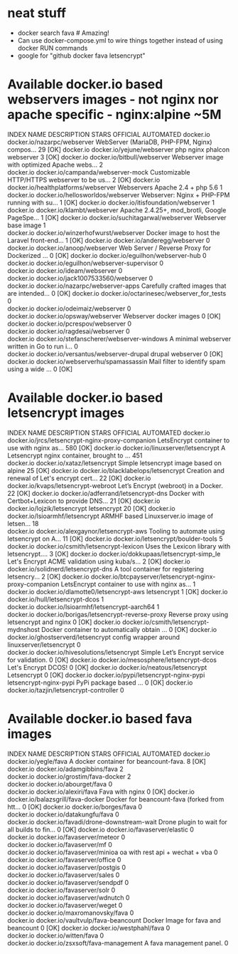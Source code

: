 # neat stuff

  - docker search fava # Amazing!
  - Can use docker-compose.yml to wire things together instead of using docker RUN commands
  - google for "github docker fava letsencrypt"

# Available docker.io based webservers images - not nginx nor apache specific - nginx:alpine ~5M
INDEX       NAME                                        DESCRIPTION                                     STARS     OFFICIAL   AUTOMATED
docker.io   docker.io/nazarpc/webserver                 WebServer (MariaDB, PHP-FPM, Nginx) compos...   29                   [OK]
docker.io   docker.io/yejune/webserver                  php nginx phalcon webserver                     3                    [OK]
docker.io   docker.io/bitbull/webserver                 Webserver image with optimized Apache webs...   2                    
docker.io   docker.io/campanda/webserver-mock           Customizable HTTP/HTTPS webserver to be us...   2                    [OK]
docker.io   docker.io/healthplatforms/webserver         Webservers Apache 2.4 + php 5.6                 1                    
docker.io   docker.io/hellosworldos/webserver           Webserver: Nginx + PHP-FPM running with su...   1                    [OK]
docker.io   docker.io/itisfoundation/webserver                                                          1                    
docker.io   docker.io/klambt/webserver                  Apache 2.4.25+, mod_brotli, Google PageSpe...   1                    [OK]
docker.io   docker.io/suchitagarwal/webserver           Webserver base image                            1                    
docker.io   docker.io/winzerhofwurst/webserver          Docker image to host the Laravel front-end...   1                    [OK]
docker.io   docker.io/anderegg/webserver                                                                0                    
docker.io   docker.io/anoop/webserver                   Web Server / Reverse Proxy for Dockerized ...   0                    [OK]
docker.io   docker.io/eguilhon/webserver-hub                                                            0                    
docker.io   docker.io/eguilhon/webserver-supervisor                                                     0                    
docker.io   docker.io/ideam/webserver                                                                   0                    
docker.io   docker.io/jack1007533560/webserver                                                          0                    
docker.io   docker.io/nazarpc/webserver-apps            Carefully crafted images that are intended...   0                    [OK]
docker.io   docker.io/octarinesec/webserver_for_tests                                                   0                    
docker.io   docker.io/odeimaiz/webserver                                                                0                    
docker.io   docker.io/opsway/webserver                  Webserver docker images                         0                    [OK]
docker.io   docker.io/pcrespov/webserver                                                                0                    
docker.io   docker.io/ragdesai/webserver                                                                0                    
docker.io   docker.io/stefanscherer/webserver-windows   A minimal webserver written in Go to run i...   0                    
docker.io   docker.io/versantus/webserver-drupal        drupal webserver                                0                    [OK]
docker.io   docker.io/webserverhu/spamassassin          Mail filter to identify spam using a wide ...   0                    [OK]


# Available docker.io based letsencrypt images
INDEX       NAME                                                       DESCRIPTION                                     STARS     OFFICIAL   AUTOMATED
docker.io   docker.io/jrcs/letsencrypt-nginx-proxy-companion           LetsEncrypt container to use with nginx as...   580                  [OK]
docker.io   docker.io/linuxserver/letsencrypt                          A Letsencrypt nginx container, brought to ...   451                  
docker.io   docker.io/xataz/letsencrypt                                Simple letsencrypt image based on alpine        25                   [OK]
docker.io   docker.io/blacklabelops/letsencrypt                        Creation and renewal of Let's encrypt cert...   22                   [OK]
docker.io   docker.io/kvaps/letsencrypt-webroot                        Let’s Encrypt (webroot) in a Docker.            22                   [OK]
docker.io   docker.io/adferrand/letsencrypt-dns                        Docker with Certbot+Lexicon to provide DNS...   21                   [OK]
docker.io   docker.io/lojzik/letsencrypt                               letsencrypt                                     20                   [OK]
docker.io   docker.io/lsioarmhf/letsencrypt                            ARMHF based Linuxserver.io image of letsen...   18                   
docker.io   docker.io/alexgaynor/letsencrypt-aws                       Tooling to automate using letsencrypt on A...   11                   [OK]
docker.io   docker.io/letsencrypt/boulder-tools                                                                        5                    
docker.io   docker.io/csmith/letsencrypt-lexicon                       Uses the Lexicon library with letsencrypt....   3                    [OK]
docker.io   docker.io/dokkupaas/letsencrypt-simp_le                    Let's Encrypt ACME validation using kuba/s...   2                    [OK]
docker.io   docker.io/solidnerd/letsencrypt-dns                        A tool container for registering letsencry...   2                    [OK]
docker.io   docker.io/btcpayserver/letsencrypt-nginx-proxy-companion   LetsEncrypt container to use with nginx as...   1                    
docker.io   docker.io/dlamotte0/letsencrypt-aws                        letsencrypt                                     1                    [OK]
docker.io   docker.io/hull/letsencrypt-dcos                                                                            1                    
docker.io   docker.io/lsioarmhf/letsencrypt-aarch64                                                                    1                    
docker.io   docker.io/borigas/letsencrypt-reverse-proxy                Reverse proxy using letsencrypt and nginx       0                    [OK]
docker.io   docker.io/csmith/letsencrypt-mydnshost                      Docker container to automatically obtain ...   0                    [OK]
docker.io   docker.io/ghostserverd/letsencrypt                         config wrapper around linuxserver/letsencrypt   0                    
docker.io   docker.io/hivesolutions/letsencrypt                        Simple Let’s Encrypt service for validation.    0                    [OK]
docker.io   docker.io/mesosphere/letsencrypt-dcos                      Let's Encrypt DCOS!                             0                    [OK]
docker.io   docker.io/neatous/letsencrypt                              Letsencrypt                                     0                    [OK]
docker.io   docker.io/pypi/letsencrypt-nginx-pypi                      letsencrypt-nginx-pypi PyPi package based ...   0                    [OK]
docker.io   docker.io/tazjin/letsencrypt-controller                                                                    0                    

# Available docker.io based fava images
INDEX       NAME                                     DESCRIPTION                                     STARS     OFFICIAL   AUTOMATED
docker.io   docker.io/yegle/fava                     A docker container for beancount-fava.          8                    [OK]
docker.io   docker.io/adamgibbins/fava                                                               2                    
docker.io   docker.io/grostim/fava-docker                                                            2                    
docker.io   docker.io/abourget/fava                                                                  0                    
docker.io   docker.io/alexiri/fava                   Fava with nginx                                 0                    [OK]
docker.io   docker.io/balazsgrill/fava-docker        Docker for beancount-fava (forked from htt...   0                    [OK]
docker.io   docker.io/borges/fava                                                                    0                    
docker.io   docker.io/datakungfu/fava                                                                0                    
docker.io   docker.io/favadi/drone-downstream-wait   Drone plugin to wait for all builds to fin...   0                    [OK]
docker.io   docker.io/favaserver/elastic                                                             0                    
docker.io   docker.io/favaserver/meteor                                                              0                    
docker.io   docker.io/favaserver/mf                                                                  0                    
docker.io   docker.io/favaserver/minioa              oa with rest api + wechat + vba                 0                    
docker.io   docker.io/favaserver/office                                                              0                    
docker.io   docker.io/favaserver/postgis                                                             0                    
docker.io   docker.io/favaserver/sales                                                               0                    
docker.io   docker.io/favaserver/sendpdf                                                             0                    
docker.io   docker.io/favaserver/solr                                                                0                    
docker.io   docker.io/favaserver/wdnutch                                                             0                    
docker.io   docker.io/favaserver/weget                                                               0                    
docker.io   docker.io/maxromanovsky/fava                                                             0                    
docker.io   docker.io/vaultvulp/fava-beancount       Docker Image for fava and beancount             0                    [OK]
docker.io   docker.io/westphahl/fava                                                                 0                    
docker.io   docker.io/witten/fava                                                                    0                    
docker.io   docker.io/zsxsoft/fava-management        A fava management panel.                        0                    


